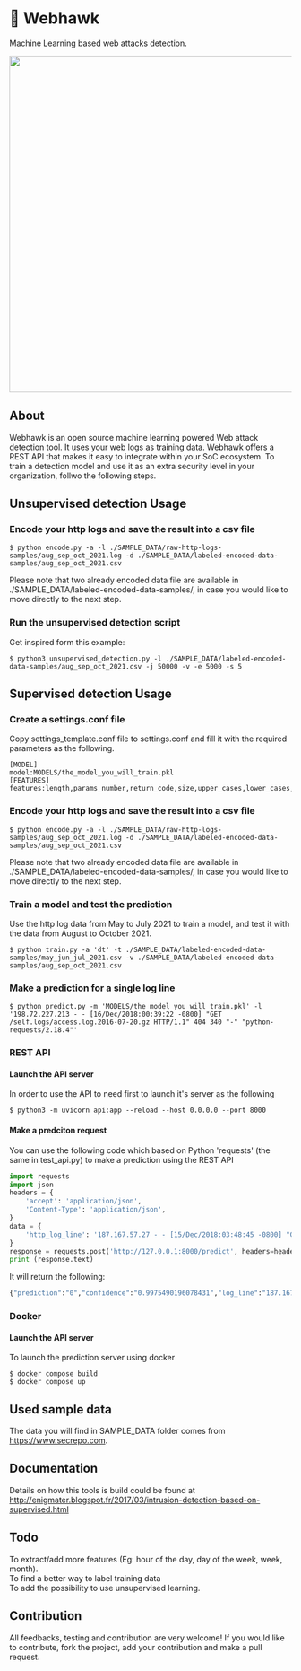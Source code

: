 
# 🦅 Webhawk
Machine Learning based web attacks detection.

<p align="center">  
  <img width="600" src="https://images.unsplash.com/photo-1607240376903-9a1f6d09330d?ixid=MnwxMjA3fDB8MHxwaG90by1wYWdlfHx8fGVufDB8fHx8&ixlib=rb-1.2.1&auto=format&fit=crop&w=2340&q=80">
</p>

## About
Webhawk is an open source machine learning powered Web attack detection tool. It uses your web logs as training data. Webhawk offers a REST API that makes it easy to integrate within your SoC ecosystem. To train a detection model and use it as an extra security level in your organization, follwo the following steps.

## Unsupervised detection Usage
### Encode your http logs and save the result into a csv file
```shell
$ python encode.py -a -l ./SAMPLE_DATA/raw-http-logs-samples/aug_sep_oct_2021.log -d ./SAMPLE_DATA/labeled-encoded-data-samples/aug_sep_oct_2021.csv
```
Please note that two already encoded data file are available in ./SAMPLE_DATA/labeled-encoded-data-samples/, in case you would like to move directly to the next step.
### Run the unsupervised detection script
Get inspired form this example:
```shell
$ python3 unsupervised_detection.py -l ./SAMPLE_DATA/labeled-encoded-data-samples/aug_sep_oct_2021.csv -j 50000 -v -e 5000 -s 5
```

## Supervised detection Usage
### Create a settings.conf file
Copy settings_template.conf file to settings.conf and fill it with the required parameters as the following.
```shell
[MODEL]
model:MODELS/the_model_you_will_train.pkl
[FEATURES]
features:length,params_number,return_code,size,upper_cases,lower_cases,special_chars,url_depth
```

### Encode your http logs and save the result into a csv file
```shell
$ python encode.py -a -l ./SAMPLE_DATA/raw-http-logs-samples/aug_sep_oct_2021.log -d ./SAMPLE_DATA/labeled-encoded-data-samples/aug_sep_oct_2021.csv
```
Please note that two already encoded data file are available in ./SAMPLE_DATA/labeled-encoded-data-samples/, in case you would like to move directly to the next step.

### Train a model and test the prediction
Use the http log data from May to July 2021 to train a model, and test it with the data from August to October 2021.
```shell
$ python train.py -a 'dt' -t ./SAMPLE_DATA/labeled-encoded-data-samples/may_jun_jul_2021.csv -v ./SAMPLE_DATA/labeled-encoded-data-samples/aug_sep_oct_2021.csv
```

### Make a prediction for a single log line
```shell
$ python predict.py -m 'MODELS/the_model_you_will_train.pkl' -l '198.72.227.213 - - [16/Dec/2018:00:39:22 -0800] "GET /self.logs/access.log.2016-07-20.gz HTTP/1.1" 404 340 "-" "python-requests/2.18.4"'
```

### REST API
#### Launch the API server
In order to use the API to need first to launch it's server as the following
```shell
$ python3 -m uvicorn api:app --reload --host 0.0.0.0 --port 8000
```
#### Make a predciton request
You can use the following code which based on Python 'requests' (the same in test_api.py) to make a prediction using the REST API
```python
import requests
import json
headers = {
    'accept': 'application/json',
    'Content-Type': 'application/json',
}
data = {
    'http_log_line': '187.167.57.27 - - [15/Dec/2018:03:48:45 -0800] "GET /honeypot/Honeypot%20-%20Howto.pdf HTTP/1.1" 200 1279418 "http://www.secrepo.com/" "Mozilla/5.0 (X11; Linux x86_64) AppleWebKit/534.24 (KHTML, like Gecko) Chrome/61.0.3163.128 Safari/534.24 XiaoMi/MiuiBrowser/9.6.0-Beta"'
}
response = requests.post('http://127.0.0.1:8000/predict', headers=headers, data=json.dumps(data))
print (response.text)
```
It will return the following:
``` python
{"prediction":"0","confidence":"0.9975490196078431","log_line":"187.167.57.27 - - [15/Dec/2018:03:48:45 -0800] \"GET /honeypot/Honeypot%20-%20Howto.pdf HTTP/1.1\" 200 1279418 \"http://www.secrepo.com/\" \"Mozilla/5.0 (X11; Linux x86_64) AppleWebKit/534.24 (KHTML, like Gecko) Chrome/61.0.3163.128 Safari/534.24 XiaoMi/MiuiBrowser/9.6.0-Beta\""}
```

### Docker
#### Launch the API server
To launch the prediction server using docker
```shell
$ docker compose build
$ docker compose up
```
## Used sample data
The data you will find in SAMPLE_DATA folder comes from<br>
https://www.secrepo.com.

## Documentation
Details on how this tools is build could be found at<br>
http://enigmater.blogspot.fr/2017/03/intrusion-detection-based-on-supervised.html

## Todo
To extract/add more features (Eg: hour of the day, day of the week, week, month).
<br>To find a better way to label training data
<br>To add the possibility to use unsupervised learning.

## Contribution
All feedbacks, testing and contribution are very welcome!
If you would like to contribute, fork the project, add your contribution and make a pull request.
